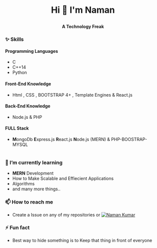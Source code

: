 # <p align="center">Hi 👋 I'm Naman <br> </p>
<h4 align="center">A Technology Freak</h4> 


### ✨ Skills 
#### Programming Languages 
- C 
- C++14
- Python 
   
#### Front-End Knowledge 
- Html , CSS , BOOTSTRAP 4+ , Template Engines & React.js

#### Back-End Knowledge 
- Node.js & PHP


#### FULL Stack  
- <strong>M</strong>ongoDb <strong> E</strong>xpress.js <strong>R</strong>eact.js <strong>N</strong>ode.js (MERN) & PHP-BOOSTRAP-MYSQL <br><br>


### 🌱 I’m currently learning  
-  <b>M</b><b>E</b><b>R</b><b>N</b> Development
-  How to Make Scalable and Effiecient Applications 
-  Algorithms
-  and many more things..<br>


### 📫 How to reach me
- Create a Issue on any of my repositories or <a href="https://www.linkedin.com/in/naman-kumar-04a49b1ba/" target="blank"><img src="https://img.shields.io/badge/LinkedIn-0077B5?style=for-the-badge&logo=linkedin&logoColor=white" alt="Naman Kumar"/></a>  <br>

### ⚡ Fun fact
- Best way to hide something is to Keep that thing in front of everyone  

